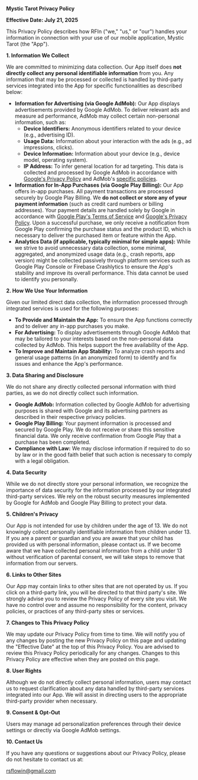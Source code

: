 **Mystic Tarot Privacy Policy**

**Effective Date: July 21, 2025**

This Privacy Policy describes how RFIn ("we," "us," or "our") handles your information in connection with your use of our mobile application, Mystic Tarot (the "App").

**1. Information We Collect**

We are committed to minimizing data collection. Our App itself does **not directly collect any personal identifiable information** from you. Any information that may be processed or collected is handled by third-party services integrated into the App for specific functionalities as described below:

*   **Information for Advertising (via Google AdMob):** Our App displays advertisements provided by Google AdMob. To deliver relevant ads and measure ad performance, AdMob may collect certain non-personal information, such as:
    *   **Device Identifiers:** Anonymous identifiers related to your device (e.g., advertising ID).
    *   **Usage Data:** Information about your interaction with the ads (e.g., ad impressions, clicks).
    *   **Device Information:** Information about your device (e.g., device model, operating system).
    *   **IP Address:** To infer general location for ad targeting.
    This data is collected and processed by Google AdMob in accordance with [Google's Privacy Policy](https://policies.google.com/privacy) and AdMob's [specific policies](https://support.google.com/admob/answer/6128543?hl=en).
*   **Information for In-App Purchases (via Google Play Billing):** Our App offers in-app purchases. All payment transactions are processed securely by Google Play Billing. We **do not collect or store any of your payment information** (such as credit card numbers or billing addresses). Your payment details are handled solely by Google in accordance with [Google Play's Terms of Service](https://play.google.com/about/play-terms/index.html) and [Google's Privacy Policy](https://policies.google.com/privacy). Upon a successful purchase, we only receive a notification from Google Play confirming the purchase status and the product ID, which is necessary to deliver the purchased item or feature within the App.
*   **Analytics Data (if applicable, typically minimal for simple apps):** While we strive to avoid unnecessary data collection, some minimal, aggregated, and anonymized usage data (e.g., crash reports, app version) might be collected passively through platform services such as Google Play Console or Firebase Crashlytics to ensure the App's stability and improve its overall performance. This data cannot be used to identify you personally.

**2. How We Use Your Information**

Given our limited direct data collection, the information processed through integrated services is used for the following purposes:

*   **To Provide and Maintain the App:** To ensure the App functions correctly and to deliver any in-app purchases you make.
*   **For Advertising:** To display advertisements through Google AdMob that may be tailored to your interests based on the non-personal data collected by AdMob. This helps support the free availability of the App.
*   **To Improve and Maintain App Stability:** To analyze crash reports and general usage patterns (in an anonymized form) to identify and fix issues and enhance the App's performance.

**3. Data Sharing and Disclosure**

We do not share any directly collected personal information with third parties, as we do not directly collect such information.

*   **Google AdMob:** Information collected by Google AdMob for advertising purposes is shared with Google and its advertising partners as described in their respective privacy policies.
*   **Google Play Billing:** Your payment information is processed and secured by Google Play. We do not receive or share this sensitive financial data. We only receive confirmation from Google Play that a purchase has been completed.
*   **Compliance with Law:** We may disclose information if required to do so by law or in the good faith belief that such action is necessary to comply with a legal obligation.

**4. Data Security**

While we do not directly store your personal information, we recognize the importance of data security for the information processed by our integrated third-party services. We rely on the robust security measures implemented by Google for AdMob and Google Play Billing to protect your data.

**5. Children's Privacy**

Our App is not intended for use by children under the age of 13. We do not knowingly collect personally identifiable information from children under 13. If you are a parent or guardian and you are aware that your child has provided us with personal information, please contact us. If we become aware that we have collected personal information from a child under 13 without verification of parental consent, we will take steps to remove that information from our servers.

**6. Links to Other Sites**

Our App may contain links to other sites that are not operated by us. If you click on a third-party link, you will be directed to that third party's site. We strongly advise you to review the Privacy Policy of every site you visit. We have no control over and assume no responsibility for the content, privacy policies, or practices of any third-party sites or services.

**7. Changes to This Privacy Policy**

We may update our Privacy Policy from time to time. We will notify you of any changes by posting the new Privacy Policy on this page and updating the "Effective Date" at the top of this Privacy Policy. You are advised to review this Privacy Policy periodically for any changes. Changes to this Privacy Policy are effective when they are posted on this page.

**8. User Rights**

Although we do not directly collect personal information, users may contact us to request clarification about any data handled by third-party services integrated into our App. We will assist in directing users to the appropriate third-party provider when necessary.

**9. Consent & Opt-Out**

Users may manage ad personalization preferences through their device settings or directly via Google AdMob settings.

**10. Contact Us**

If you have any questions or suggestions about our Privacy Policy, please do not hesitate to contact us at:

rsflowin@gmail.com
